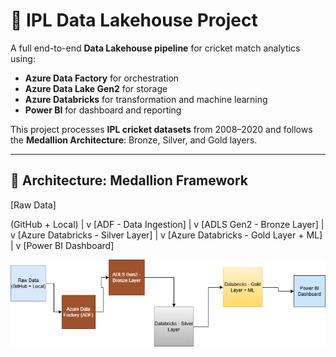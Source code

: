 # 🏏 IPL Data Lakehouse Project

A full end-to-end **Data Lakehouse pipeline** for cricket match analytics using:
- **Azure Data Factory** for orchestration
- **Azure Data Lake Gen2** for storage
- **Azure Databricks** for transformation and machine learning
- **Power BI** for dashboard and reporting

This project processes **IPL cricket datasets** from 2008–2020 and follows the **Medallion Architecture**: Bronze, Silver, and Gold layers.

---

## 🧱 Architecture: Medallion Framework

[Raw Data]

(GitHub + Local)
        |
        v
[ADF - Data Ingestion]
        |
        v
[ADLS Gen2 - Bronze Layer]
        |
        v
[Azure Databricks - Silver Layer]
        |
        v
[Azure Databricks - Gold Layer + ML]
        |
        v
[Power BI Dashboard]


![Medallion Architecture](images/medallion_architecture.png)

